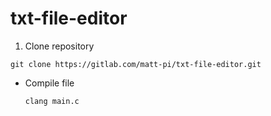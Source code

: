 # txt-file-editor

1. Clone repository
  ```
  git clone https://gitlab.com/matt-pi/txt-file-editor.git
  ```
* Compile file
  ```
  clang main.c
  ```
